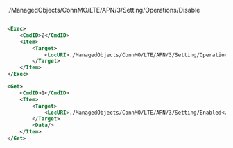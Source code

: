 ./ManagedObjects/ConnMO/LTE/APN/3/Setting/Operations/Disable

```xml

<Exec>
    <CmdID>2</CmdID>
    <Item>
        <Target>
            <LocURI>./ManagedObjects/ConnMO/LTE/APN/3/Setting/Operations/Disable</LocURI>
        </Target>
    </Item>
</Exec>
```

```xml
<Get>
    <CmdID>1</CmdID>
    <Item>
        <Target>
            <LocURI>./ManagedObjects/ConnMO/LTE/APN/3/Setting/Enabled</LocURI>
        </Target>
        <Data/>
    </Item>
</Get>
```
    